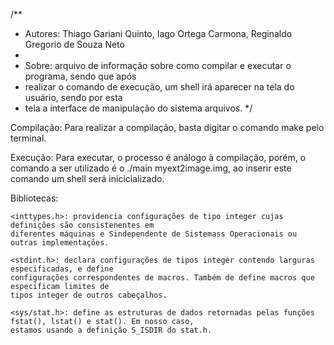 /**
* Autores: Thiago Gariani Quinto, Iago Ortega Carmona, Reginaldo Gregorio de Souza Neto
*
* Sobre: arquivo de informação sobre como compilar e executar o programa, sendo que após
* realizar o comando de execução, um shell irá aparecer na tela do usuário, sendo por esta 
* tela a interface de manipulação do sistema arquivos.
*/

Compilação:
    Para realizar a compilação, basta digitar o comando make pelo terminal.

Execução:
    Para executar, o processo é análogo à compilação, porém, o comando a ser utilizado é o ./main myext2image.img, 
    ao inserir este comando um shell será inicicializado.

Bibliotecas:

    <inttypes.h>: providencia configurações de tipo integer cujas definições são consistenentes em 
    diferentes máquinas e Sindependente de Sistemass Operacionais ou outras implementações.
    
    <stdint.h>: declara configurações de tipos integer contendo larguras especificadas, e define 
    configurações correspondentes de macros. Também de define macros que especificam limites de 
    tipos integer de outros cabeçalhos.

    <sys/stat.h>: define as estruturas de dados retornadas pelas funções fstat(), lstat() e stat(). Em nosso caso,
    estamos usando a definição S_ISDIR do stat.h.
